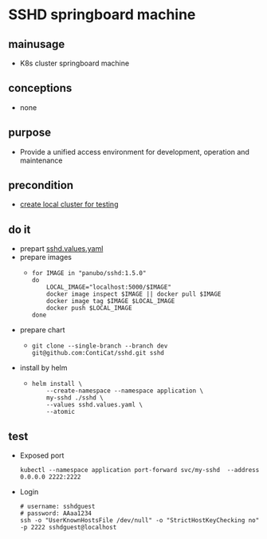 # SSHD springboard machine

## mainusage
* K8s cluster springboard machine

## conceptions
* none

## purpose
* Provide a unified access environment for development, operation and maintenance

## precondition
* [create local cluster for testing](/kubernetes/basic/local.cluster.for.testing.md)

## do it
* prepart [sshd.values.yaml](sshd/sshd.values.yaml.md)
* prepare images
  * ```shell
    for IMAGE in "panubo/sshd:1.5.0"
    do
        LOCAL_IMAGE="localhost:5000/$IMAGE"
        docker image inspect $IMAGE || docker pull $IMAGE
        docker image tag $IMAGE $LOCAL_IMAGE
        docker push $LOCAL_IMAGE
    done
    ```
* prepare chart
  * ```shell
    git clone --single-branch --branch dev git@github.com:ContiCat/sshd.git sshd
    ```
* install by helm
  * ```shell
    helm install \
        --create-namespace --namespace application \
        my-sshd ./sshd \
        --values sshd.values.yaml \
        --atomic
    ```
    
## test
  * Exposed port
    ```shell
    kubectl --namespace application port-forward svc/my-sshd  --address 0.0.0.0 2222:2222
    ```
  * Login
    ```shell
    # username: sshdguest
    # password: AAaa1234
    ssh -o "UserKnownHostsFile /dev/null" -o "StrictHostKeyChecking no" -p 2222 sshdguest@localhost
    ```